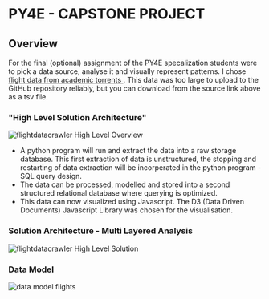 

<h1>PY4E - CAPSTONE PROJECT</h2>

<h2>Overview</h2>
For the final (optional) assignment of the PY4E specalization students were to pick a data source, analyse it and visually represent patterns. I chose <a href = https://academictorrents.com/details/a2ccf94bbb4af222bf8e69dad60a68a29f310d9a> flight data from academic torrents </a>. This data was too large to upload to the GitHub repository reliably, but you can download from the source link above as a tsv file. 


<h3>"High Level Solution Architecture"</h3>

![flightdatacrawler High Level Overview](https://user-images.githubusercontent.com/55677663/116178867-d9e3c900-a748-11eb-8f0f-f5dbab3d3708.PNG) 

<ul>
  <li> A python program will run and extract the data into a raw storage database. This first extraction of data is unstructured, the stopping and restarting of data extraction will be incorperated in the python program - SQL query design. </li>
  <li> The data can be processed, modelled and stored into a second structured relational database where querying is optimized. </li>
  <li>This data can now visualized using Javascript. The D3 (Data Driven Documents) Javascript Library was chosen for the visualisation. </li>
 </ul>
 
 <h3>Solution Architecture - Multi Layered Analysis</h3>

![flightdatacrawler High Level Solution](https://user-images.githubusercontent.com/55677663/116178864-d81a0580-a748-11eb-8cce-ed0ca93e058b.PNG)

<h3>Data Model</h3>

![data model flights](https://user-images.githubusercontent.com/55677663/116188803-93976580-a75a-11eb-9730-d054eab357a9.PNG)
